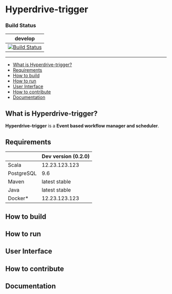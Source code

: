 # Hyperdrive-trigger

### <a name="build_status"/>Build Status
| develop |
| ------------- |
| [![Build Status](https://opensource.bigusdatus.com/jenkins/buildStatus/icon?job=Absa-OSS-Projects%2Fhyperdrive-trigger%2Fdevelop)](https://opensource.bigusdatus.com/jenkins/job/Absa-OSS-Projects/job/hyperdrive-trigger/job/develop/) |
___

<!-- toc -->
- [What is Hyperdrive-trigger?](#what-is-hyperdive-trigger)
- [Requirements](#requirements)
- [How to build](#how-to-build)
- [How to run](#how-to-run)
- [User Interface](#user-interface)
- [How to contribute](#how-to-contribute)
- [Documentation](#documentation)
<!-- tocstop -->

## What is Hyperdrive-trigger?
**Hyperdrive-trigger** is a **Event based workflow manager and scheduler**.

## Requirements
|              | Dev version (0.2.0)    |
| ------------ | ---------------------- | 
| Scala        | 12.23.123.123          |
| PostgreSQL   | 9.6                    | 
| Maven        | latest stable          |
| Java         | latest stable          |
| Docker*      | 12.23.123.123          | 

## How to build


## How to run

## User Interface

## How to contribute

## Documentation


